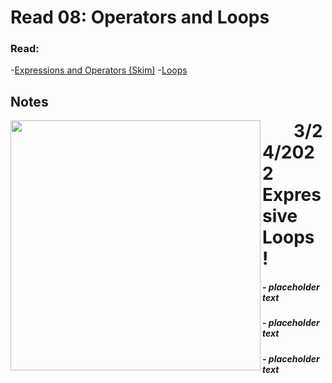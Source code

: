 # Read 08: Operators and Loops
### Read:
-[Expressions and Operators (Skim)](https://developer.mozilla.org/en-US/docs/Web/JavaScript/Guide/Expressions_and_Operators)
-[Loops](https://developer.mozilla.org/en-US/docs/Web/JavaScript/Guide/Loops_and_iteration)

## Notes

<img src="https://images.unsplash.com/photo-1618869541271-160652bd13d5?ixlib=rb-1.2.1&ixid=MnwxMjA3fDB8MHxwaG90by1wYWdlfHx8fGVufDB8fHx8&auto=format&fit=crop&w=1473&q=80" ALIGN="left" width="400"/> 
<h1 style="display:inline; padding:50px"> 3/24/2022 Expressive Loops! </h1>

##### - placeholder text
##### - placeholder text
##### - placeholder text
